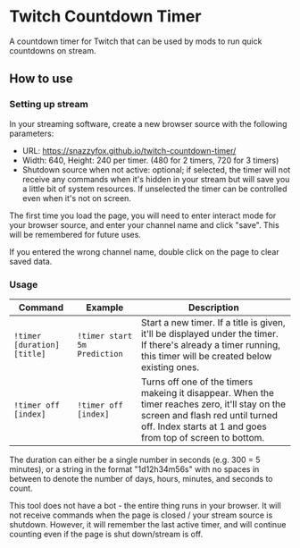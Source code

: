 # Twitch Countdown Timer

A countdown timer for Twitch that can be used by mods to run quick countdowns on stream.

## How to use

### Setting up stream

In your streaming software, create a new browser source with the following parameters: 

- URL: https://snazzyfox.github.io/twitch-countdown-timer/
- Width: 640, Height: 240 per timer. (480 for 2 timers, 720 for 3 timers)
- Shutdown source when not active: optional; if selected, the timer will not receive any commands when it's hidden in your stream but will save you a little bit of system resources. If unselected the timer can be controlled even when it's not on screen.

The first time you load the page, you will need to enter interact mode for your browser source, and enter your channel name and click "save". This will be remembered for future uses. 

If you entered the wrong channel name, double click on the page to clear saved data.

### Usage

| Command                     | Example                | Description                                                                                                     |
| --------------------------- | ---------------------- | --------------------------------------------------------------------------------------------------------------- |
| `!timer [duration] [title]` | `!timer start 5m Prediction` | Start a new timer. If a title is given, it'll be displayed under the timer. If there's already a timer running, this timer will be created below existing ones.
| `!timer off [index]` | `!timer off [index]` | Turns off one of the timers makeing it disappear. When the timer reaches zero, it'll stay on the screen and flash red until turned off. Index starts at 1 and goes from top of screen to bottom. |

The duration can either be a single number in seconds (e.g. 300 = 5 minutes), or a string in the format "1d12h34m56s" with no spaces in between to denote the number of days, hours, minutes, and seconds to count.

This tool does not have a bot - the entire thing runs in your browser. It will not receive commands when the page is closed / your stream source is shutdown. However, it will remember the last active timer, and will continue counting even if the page is shut down/stream is off.